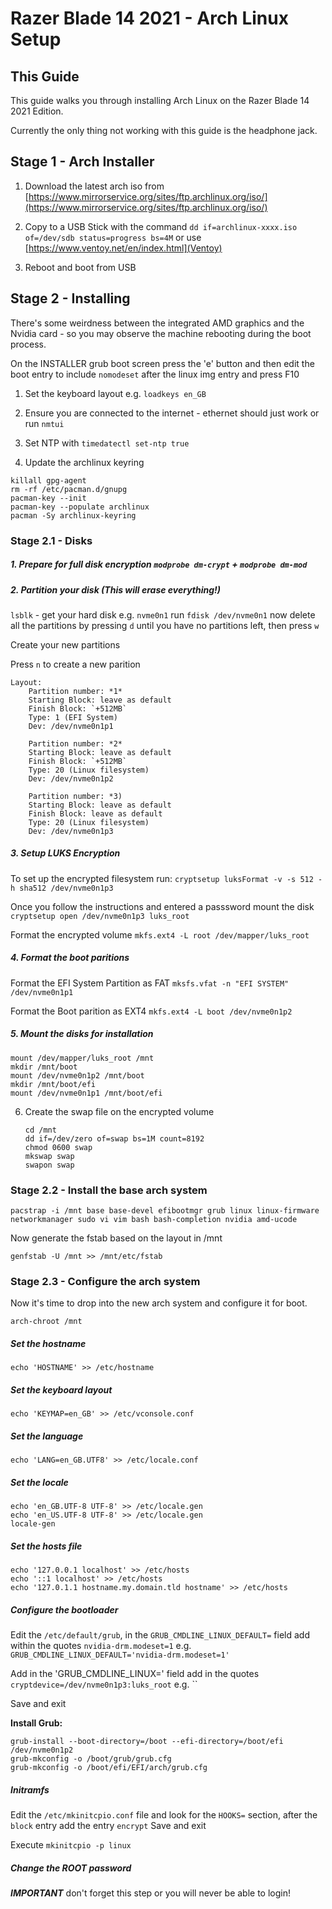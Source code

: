 # Razer Blade 14 2021 - Arch Linux Setup

## This Guide

This guide walks you through installing Arch Linux on the Razer Blade 14 2021 Edition.

Currently the only thing not working with this guide is the headphone jack.

## Stage 1 - Arch Installer

1.	Download the latest arch iso from [https://www.mirrorservice.org/sites/ftp.archlinux.org/iso/](https://www.mirrorservice.org/sites/ftp.archlinux.org/iso/)

2.  Copy to a USB Stick with the command `dd if=archlinux-xxxx.iso of=/dev/sdb status=progress bs=4M`  or use [https://www.ventoy.net/en/index.html](Ventoy)

3.  Reboot and boot from USB


## Stage 2 - Installing

There's some weirdness between the integrated AMD graphics and the Nvidia card - so you may observe the machine rebooting during the boot process.

On the INSTALLER grub boot screen press the 'e' button and then edit the boot entry to include `nomodeset` after the linux img entry and press F10

1. Set the keyboard layout e.g. `loadkeys en_GB`

2. Ensure you are connected to the internet - ethernet should just work or run `nmtui`

3. Set NTP with `timedatectl set-ntp true`

4. Update the archlinux keyring
```
killall gpg-agent
rm -rf /etc/pacman.d/gnupg
pacman-key --init
pacman-key --populate archlinux
pacman -Sy archlinux-keyring
```

### Stage 2.1 - Disks

##### 1.  Prepare for full disk encryption `modprobe dm-crypt` + `modprobe dm-mod`

##### 2.  Partition your disk (This will erase everything!)
`lsblk` - get your hard disk e.g. `nvme0n1`
run `fdisk /dev/nvme0n1`
now delete all the partitions by pressing `d` until you have no partitions left, then press `w`

Create your new partitions

Press `n` to create a new parition

```
Layout:
	Partition number: *1* 
	Starting Block: leave as default
	Finish Block: `+512MB`
	Type: 1 (EFI System)
	Dev: /dev/nvme0n1p1

	Partition number: *2*
	Starting Block: leave as default
	Finish Block: `+512MB`
	Type: 20 (Linux filesystem)
	Dev: /dev/nvme0n1p2

	Partition number: *3)
	Starting Block: leave as default
	Finish Block: leave as default
	Type: 20 (Linux filesystem)
	Dev: /dev/nvme0n1p3
```

##### 3.  Setup LUKS Encryption
	
To set up the encrypted filesystem run:
`cryptsetup luksFormat -v -s 512 -h sha512 /dev/nvme0n1p3`

Once you follow the instructions and entered a passsword mount the disk
`cryptsetup open /dev/nvme0n1p3 luks_root`

Format the encrypted volume
`mkfs.ext4 -L root /dev/mapper/luks_root`

##### 4.  Format the boot paritions

Format the EFI System Partition as FAT 
`mksfs.vfat -n "EFI SYSTEM" /dev/nvme0n1p1`

Format the Boot parition as EXT4
`mkfs.ext4 -L boot /dev/nvme0n1p2`

##### 5.  Mount the disks for installation

```
mount /dev/mapper/luks_root /mnt
mkdir /mnt/boot
mount /dev/nvme0n1p2 /mnt/boot
mkdir /mnt/boot/efi
mount /dev/nvme0n1p1 /mnt/boot/efi
```

6.	Create the swap file on the encrypted volume
	```
	cd /mnt
	dd if=/dev/zero of=swap bs=1M count=8192
	chmod 0600 swap
	mkswap swap
	swapon swap
	```

### Stage 2.2 - Install the base arch system
```
pacstrap -i /mnt base base-devel efibootmgr grub linux linux-firmware networkmanager sudo vi vim bash bash-completion nvidia amd-ucode
```
	
Now generate the fstab based on the layout in /mnt
	
```
genfstab -U /mnt >> /mnt/etc/fstab
````

### Stage 2.3 - Configure the arch system

Now it's time to drop into the new arch system and configure it for boot.

```
arch-chroot /mnt
```

##### Set the hostname
```
echo 'HOSTNAME' >> /etc/hostname
```

##### Set the keyboard layout
```
echo 'KEYMAP=en_GB' >> /etc/vconsole.conf
```

##### Set the language
```
echo 'LANG=en_GB.UTF8' >> /etc/locale.conf
```

##### Set the locale
```
echo 'en_GB.UTF-8 UTF-8' >> /etc/locale.gen
echo 'en_US.UTF-8 UTF-8' >> /etc/locale.gen
locale-gen
```

##### Set the hosts file
```
echo '127.0.0.1 localhost' >> /etc/hosts
echo '::1 localhost' >> /etc/hosts
echo '127.0.1.1 hostname.my.domain.tld hostname' >> /etc/hosts
```

##### Configure the bootloader

Edit the `/etc/default/grub`, in the `GRUB_CMDLINE_LINUX_DEFAULT=` field add within the quotes `nvidia-drm.modeset=1`
e.g. `GRUB_CMDLINE_LINUX_DEFAULT='nvidia-drm.modeset=1'`

Add in the 'GRUB_CMDLINE_LINUX=' field add in the quotes `cryptdevice=/dev/nvme0n1p3:luks_root`
e.g. ``

Save and exit

**Install Grub:**
```
grub-install --boot-directory=/boot --efi-directory=/boot/efi /dev/nvme0n1p2
grub-mkconfig -o /boot/grub/grub.cfg
grub-mkconfig -o /boot/efi/EFI/arch/grub.cfg
```

##### Initramfs

Edit the `/etc/mkinitcpio.conf` file and look for the `HOOKS=` section, after the `block` entry add the entry `encrypt`
Save and exit

Execute `mkinitcpio -p linux`

##### Change the ROOT password

***IMPORTANT*** don't forget this step or you will never be able to login!


